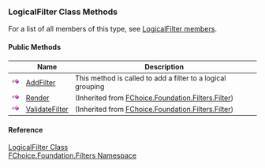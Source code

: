 ﻿### LogicalFilter Class Methods

For a list of all members of this type, see [LogicalFilter members](fcSDK~FChoice.Foundation.Filters.LogicalFilter_members.md).

#### Public Methods

|   | Name | Description |
| --- | --- | --- |
| ![Public Method](dotnetimages/publicMethod.png) | [AddFilter](fcSDK~FChoice.Foundation.Filters.LogicalFilter~AddFilter.md) | This method is called to add a filter to a logical grouping   |
| ![Public Method](dotnetimages/publicMethod.png) | [Render](fcSDK~FChoice.Foundation.Filters.Filter~Render.md) | (Inherited from [FChoice.Foundation.Filters.Filter](fcSDK~FChoice.Foundation.Filters.Filter.md)) |
| ![Public Method](dotnetimages/publicMethod.png) | [ValidateFilter](fcSDK~FChoice.Foundation.Filters.Filter~ValidateFilter.md) | (Inherited from [FChoice.Foundation.Filters.Filter](fcSDK~FChoice.Foundation.Filters.Filter.md)) |





#### Reference

[LogicalFilter Class](fcSDK~FChoice.Foundation.Filters.LogicalFilter.md)  
[FChoice.Foundation.Filters Namespace](fcSDK~FChoice.Foundation.Filters_namespace.md)